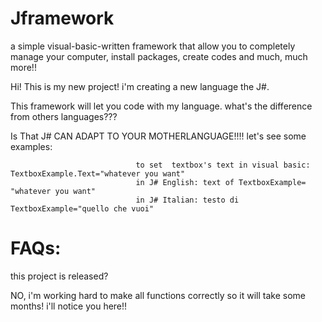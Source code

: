 # Jframework
a simple visual-basic-written framework that allow you to completely manage your computer, install packages, create codes and much, much more!!



Hi! This is my new project! i'm creating a new language the J#.

This framework will let you code with my language. what's the difference from others languages???

Is That J# CAN ADAPT TO YOUR MOTHERLANGUAGE!!!! let's see some examples:

                                to set  textbox's text in visual basic: TextboxExample.Text="whatever you want"
                                in J# English: text of TextboxExample= "whatever you want"
                                in J# Italian: testo di TextboxExample="quello che vuoi"
                                
# FAQs:
this project is released?

NO, i'm working hard to make all functions correctly so it will take some months! i'll notice you here!!
